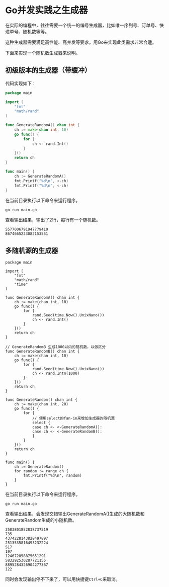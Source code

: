 # Go并发实践之生成器

在实际的编程中，往往需要一个统一的编号生成器，比如唯一序列号、订单号、快递单号、随机数等等。

这种生成器需要满足高性能、高并发等要求。用Go来实现此类需求非常合适。

下面来实现一个随机数生成器来说明。

## 初级版本的生成器（带缓冲）

代码实现如下：

```go
package main

import (
	"fmt"
	"math/rand"
)

func GenerateRandomA() chan int {
	ch := make(chan int, 10)
	go func() {
		for {
			ch <- rand.Int()
		}
	}()
	return ch
}

func main() {
	ch := GenerateRandomA()
	fmt.Printf("%d\n", <-ch)
	fmt.Printf("%d\n", <-ch)
}

```

在当前目录执行以下命令来运行程序。

```
go run main.go
```

查看输出结果，输出了2行，每行有一个随机数。

```
5577006791947779410
8674665223082153551
```

## 多随机源的生成器

```
package main

import (
	"fmt"
	"math/rand"
	"time"
)

func GenerateRandomA() chan int {
	ch := make(chan int, 10)
	go func() {
		for {
			rand.Seed(time.Now().UnixNano())
			ch <- rand.Int()
		}
	}()
	return ch
}

// GenerateRandomB 生成1000以内的随机数，以做区分
func GenerateRandomB() chan int {
	ch := make(chan int, 10)
	go func() {
		for {
			rand.Seed(time.Now().UnixNano())
			ch <- rand.Intn(1000)
		}
	}()
	return ch
}

func GenerateRandom() chan int {
	ch := make(chan int, 20)
	go func() {
		for {
			// 使用select的fan-in来增加生成器的随机源
			select {
			case ch <- <-GenerateRandomA():
			case ch <- <-GenerateRandomB():
			}
		}
	}()
	return ch
}

func main() {
	ch := GenerateRandom()
	for random := range ch {
		fmt.Printf("%d\n", random)
	}
}

```

在当前目录执行以下命令来运行程序。

```
go run main.go
```

查看输出结果，会发现交错输出GenerateRandomA()生成的大随机数和GenerateRandom生成的小随机数。

```
3583801852838737519
735
4374228143828497897
2513535816493232224
517
197
124672858875651291
583292530287721155
8895284326904277367
122
```

同时会发现输出停不下来了，可以用快捷键`Ctrl+C`来取消。
